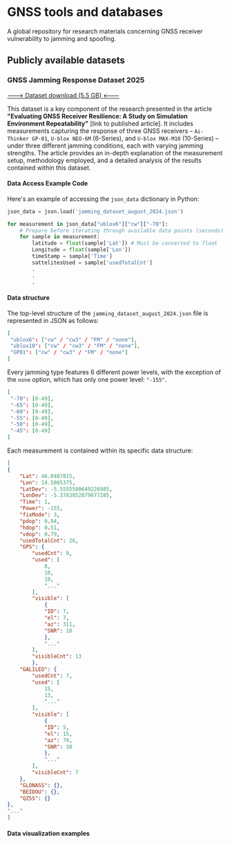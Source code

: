 # GNSS tools and databases
A global repository for research materials concerning GNSS receiver vulnerability to jamming and spoofing.

## Publicly available datasets
### GNSS Jamming Response Dataset 2025
[---> Dataset download (5.5 GB) <---](https://lso.fe.uni-lj.si/video/arhiv/GNSS/jamming_dataset_august_2024.json)

This dataset is a key component of the research presented in the article **"Evaluating GNSS Receiver Resilience: A Study on Simulation Environment Repeatability"** [link to published article]. It includes measurements capturing the response of three GNSS receivers – `Ai-Thinker GP-01`, `U-blox NEO-6M` (6-Series), and `U-blox MAX-M10` (10-Series) – under three different jamming conditions, each with varying jamming strengths. The article provides an in-depth explanation of the measurement setup, methodology employed, and a detailed analysis of the results contained within this dataset.
#### Data Access Example Code
Here's an example of accessing the `json_data` dictionary in Python:
```python
json_data = json.load('jamming_dataset_august_2024.json')

for measurement in json_data["ublox6"]["cw"]["-70"]:
    # Prepare before iterating through available data points (seconds).
    for sample in measurement:
        latitude = float(sample['Lat']) # Must be converted to float
        Longitude = float(sample['Lon'])
        timeStamp = sample['Time']
        sattelitesUsed = sample['usedTotalCnt']
        .
        .
        .
```
#### Data structure
The top-level structure of the `jamming_dataset_august_2024.json` file is represented in JSON as follows:
```JSON
[
 "ublox6": ["cw" / "cw3" / "FM" / "none"],
 "ublox10": ["cw" / "cw3" / "FM" / "none"],
 "GP01": ["cw" / "cw3" / "FM" / "none"]
]
```
Every jamming type features 6 different power levels, with the exception of the `none` option, which has only one power level: `"-155"`.
```JSON
[
 "-70": [0-49],
 "-65": [0-49],
 "-60": [0-49],
 "-55": [0-49],
 "-50": [0-49],
 "-45": [0-49]
]
```
Each measurement is contained within its specific data structure:
```JSON
[
{
    "Lat": 46.0487815, 
    "Lon": 14.5085375, 
    "LatDev": -5.5555500649226985, 
    "LonDev": -5.3783852879677285, 
    "Time": 1, 
    "Power": -155, 
    "fixMode": 3, 
    "pdop": 0.94, 
    "hdop": 0.51, 
    "vdop": 0.79, 
    "usedTotalCnt": 26,
    "GPS": {
        "usedCnt": 9,
        "used": [
            8,
            10,
            18,
            "..."
        ],
        "visible": [
            {
            "ID": 7,
            "el": 7,
            "az": 311,
            "SNR": 18
            },
            "..."
        ],
        "visibleCnt": 13
        },
    "GALILEO": {
        "usedCnt": 7,
        "used": [
            15,
            13,
            "..."
        ],
        "visible": [
            {
            "ID": 5,
            "el": 15,
            "az": 79,
            "SNR": 38
            },
            "..."
        ],
        "visibleCnt": 7
    },
    "GLONASS": {},
    "BEIDOU": {},
    "QZSS": {}
},
"..."
]
```
#### Data visualization examples
